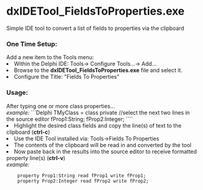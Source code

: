 # dxIDETool_FieldsToProperties.exe
Simple IDE tool to convert a list of fields to properties via the clipboard

<h3>One Time Setup:</h3>
Add a new item to the Tools menu:<br/>
<li>Within the Delphi IDE:  Tools-> Configure Tools...-> Add...
<li>Browse to the <b>dxIDETool_FieldsToProperties.exe</b> file and select it.  
<li>Configure the Title: "Fields To Properties"

<h3>Usage:</h3>
After typing one or more class properties...<br/>
<i>example:</i>
```Delphi
TMyClass = class
private
  //select the next two lines in the source editor
  fProp1:String;
  fProp2:Integer;
````
<li>Highlight the desired class fields and copy the line(s) of text to the clipboard (<b>ctrl-c</b>) 
<li>Use the IDE Tool installed via: Tools->Fields To Properties
<li>The contents of the clipboard will be read in and converted by the tool
<li>Now paste back in the results into the source editor to receive formatted property line(s) (<b>ctrl-v</b>)<br/>
<i>example:</i>

```Delphi
    property Prop1:String read fProp1 write fProp1;
    property Prop2:Integer read fProp2 write fProp2;
````
